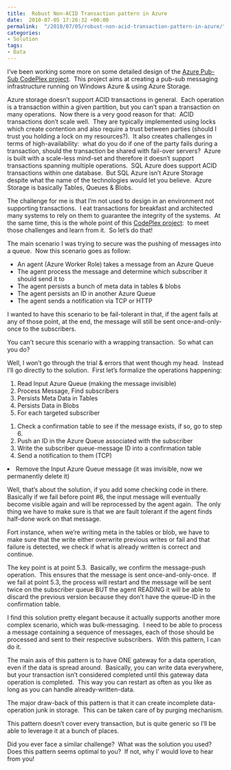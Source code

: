 ```yaml
---
title:  Robust Non-ACID Transaction pattern in Azure
date:  2010-07-05 17:26:32 +00:00
permalink:  "/2010/07/05/robust-non-acid-transaction-pattern-in-azure/"
categories:
- Solution
tags:
- Data
---
```

<p>I’ve been working some more on some detailed design of the <a href="http://azurepubsub.codeplex.com/">Azure Pub-Sub CodePlex project</a>.&#160; This project aims at creating a pub-sub messaging infrastructure running on Windows Azure &amp; using Azure Storage.</p>  <p>Azure storage doesn’t support ACID transactions in general.&#160; Each operation is a transaction within a given partition, but you can’t span a transaction on many operations.&#160; Now there is a very good reason for that:&#160; ACID transactions don’t scale well.&#160; They are typically implemented using locks which create contention and also require a trust between parties (should I trust you holding a lock on my resources?).&#160; It also creates challenges in terms of high-availability:&#160; what do you do if one of the party fails during a transaction, should the transaction be shared with fail-over servers?&#160; Azure is built with a scale-less mind-set and therefore it doesn’t support transactions spanning multiple operations.&#160; SQL Azure does support ACID transactions within one database.&#160; But SQL Azure isn’t Azure Storage despite what the name of the technologies would let you believe.&#160; Azure Storage is basically Tables, Queues &amp; Blobs.</p>  <p>The challenge for me is that I’m not used to design in an environment not supporting transactions.&#160; I eat transactions for breakfast and architected many systems to rely on them to guarantee the integrity of the systems.&#160; At the same time, this is the whole point of this <a href="http://azurepubsub.codeplex.com/">CodePlex project</a>:&#160; to meet those challenges and learn from it.&#160; So let’s do that!</p>  <p>The main scenario I was trying to secure was the pushing of messages into a queue.&#160; Now this scenario goes as follow:</p>  <ul>   <li>An agent (Azure Worker Role) takes a message from an Azure Queue</li>    <li>The agent process the message and determine which subscriber it should send it to</li>    <li>The agent persists a bunch of meta data in tables &amp; blobs</li>    <li>The agent persists an ID in another Azure Queue</li>    <li>The agent sends a notification via TCP or HTTP</li> </ul>  <p>I wanted to have this scenario to be fail-tolerant in that, if the agent fails at any of those point, at the end, the message will still be sent once-and-only-once to the subscribers.</p>  <p>You can’t secure this scenario with a wrapping transaction.&#160; So what can you do?</p>  <p>Well, I won’t go through the trial &amp; errors that went though my head.&#160; Instead I’ll go directly to the solution.&#160; First let’s formalize the operations happening:</p>  <ol>   <li>Read Input Azure Queue (making the message invisible)</li>    <li>Process Message, Find subscribers</li>    <li>Persists Meta Data in Tables</li>    <li>Persists Data in Blobs</li>    <li>For each targeted subscriber</li>    </ol><ol>     <li>Check a confirmation table to see if the message exists, if so, go to step 6.</li>      <li>Push an ID in the Azure Queue associated with the subscriber</li>      <li>Write the subscriber queue-message ID into a confirmation table</li>      <li>Send a notification to them (TCP)</li>   </ol>    <li>Remove the Input Azure Queue message (it was invisible, now we permanently delete it)</li>   <p>Well, that’s about the solution, if you add some checking code in there.&#160; Basically if we fail before point #6, the input message will eventually become visible again and will be reprocessed by the agent again.&#160; The only thing we have to make sure is that we are fault tolerant if the agent finds half-done work on that message.</p>  <p>Fort instance, when we’re writing meta in the tables or blob, we have to make sure that the write either overwrite previous writes or fail and that failure is detected, we check if what is already written is correct and continue.</p>  <p>The key point is at point 5.3.&#160; Basically, we confirm the message-push operation.&#160; This ensures that the message is sent once-and-only-once.&#160; If we fail at point 5.3, the process will restart and the message will be sent twice on the subscriber queue BUT the agent READING it will be able to discard the previous version because they don’t have the queue-ID in the confirmation table.</p>  <p>I find this solution pretty elegant because it actually supports another more complex scenario, which was bulk-messaging.&#160; I need to be able to process a message containing a sequence of messages, each of those should be processed and sent to their respective subscribers.&#160; With this pattern, I can do it.</p>  <p>The main axis of this pattern is to have ONE gateway for a data operation, even if the data is spread around.&#160; Basically, you can write data everywhere, but your transaction isn’t considered completed until this gateway data operation is completed.&#160; This way you can restart as often as you like as long as you can handle already-written-data.</p>  <p>The major draw-back of this pattern is that it can create incomplete data-operation junk in storage.&#160; This can be taken care of by purging mechanism.</p>  <p>This pattern doesn’t cover every transaction, but is quite generic so I’ll be able to leverage it at a bunch of places.</p>  <p>Did you ever face a similar challenge?&#160; What was the solution you used?&#160; Does this pattern seems optimal to you?&#160; If not, why I' would love to hear from you!</p>